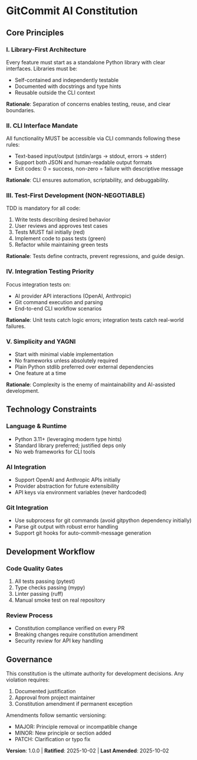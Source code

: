 <!--
Sync Impact Report:
Version: 1.0.0 (initial constitution)
Ratification Date: 2025-10-02
Modified Principles: N/A (initial version)
Templates Status: ✅ All templates aligned
-->

# GitCommit AI Constitution

## Core Principles

### I. Library-First Architecture
Every feature must start as a standalone Python library with clear interfaces. Libraries must be:
- Self-contained and independently testable
- Documented with docstrings and type hints
- Reusable outside the CLI context

**Rationale**: Separation of concerns enables testing, reuse, and clear boundaries.

### II. CLI Interface Mandate
All functionality MUST be accessible via CLI commands following these rules:
- Text-based input/output (stdin/args → stdout, errors → stderr)
- Support both JSON and human-readable output formats
- Exit codes: 0 = success, non-zero = failure with descriptive message

**Rationale**: CLI ensures automation, scriptability, and debuggability.

### III. Test-First Development (NON-NEGOTIABLE)
TDD is mandatory for all code:
1. Write tests describing desired behavior
2. User reviews and approves test cases
3. Tests MUST fail initially (red)
4. Implement code to pass tests (green)
5. Refactor while maintaining green tests

**Rationale**: Tests define contracts, prevent regressions, and guide design.

### IV. Integration Testing Priority
Focus integration tests on:
- AI provider API interactions (OpenAI, Anthropic)
- Git command execution and parsing
- End-to-end CLI workflow scenarios

**Rationale**: Unit tests catch logic errors; integration tests catch real-world failures.

### V. Simplicity and YAGNI
- Start with minimal viable implementation
- No frameworks unless absolutely required
- Plain Python stdlib preferred over external dependencies
- One feature at a time

**Rationale**: Complexity is the enemy of maintainability and AI-assisted development.

## Technology Constraints

### Language & Runtime
- Python 3.11+ (leveraging modern type hints)
- Standard library preferred; justified deps only
- No web frameworks for CLI tools

### AI Integration
- Support OpenAI and Anthropic APIs initially
- Provider abstraction for future extensibility
- API keys via environment variables (never hardcoded)

### Git Integration
- Use subprocess for git commands (avoid gitpython dependency initially)
- Parse git output with robust error handling
- Support git hooks for auto-commit-message generation

## Development Workflow

### Code Quality Gates
1. All tests passing (pytest)
2. Type checks passing (mypy)
3. Linter passing (ruff)
4. Manual smoke test on real repository

### Review Process
- Constitution compliance verified on every PR
- Breaking changes require constitution amendment
- Security review for API key handling

## Governance

This constitution is the ultimate authority for development decisions. Any violation requires:
1. Documented justification
2. Approval from project maintainer
3. Constitution amendment if permanent exception

Amendments follow semantic versioning:
- MAJOR: Principle removal or incompatible change
- MINOR: New principle or section added
- PATCH: Clarification or typo fix

**Version**: 1.0.0 | **Ratified**: 2025-10-02 | **Last Amended**: 2025-10-02
